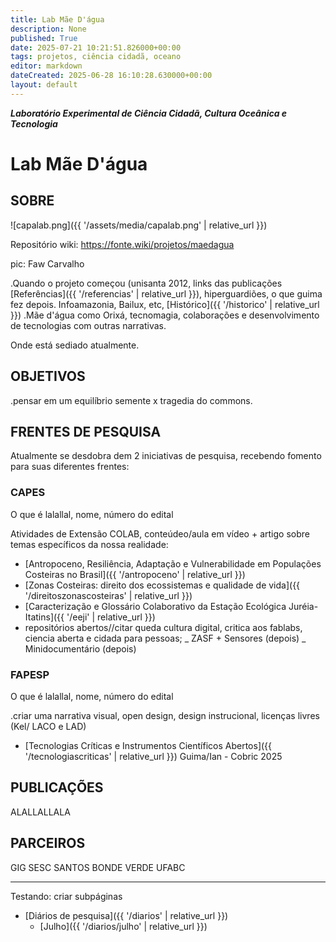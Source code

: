 ```yaml
---
title: Lab Mãe D'água
description: None
published: True
date: 2025-07-21 10:21:51.826000+00:00
tags: projetos, ciência cidadã, oceano
editor: markdown
dateCreated: 2025-06-28 16:10:28.630000+00:00
layout: default
---
```


***Laboratório Experimental de Ciência Cidadã, Cultura Oceânica e Tecnologia***


# Lab Mãe D'água

## SOBRE

![capalab.png]({{ '/assets/media/capalab.png' | relative_url }})

Repositório wiki: https://fonte.wiki/projetos/maedagua

pic: Faw Carvalho

.Quando o projeto começou (unisanta 2012, links das publicações [Referências]({{ '/referencias' | relative_url }}), hiperguardiões, o que guima fez depois. Infoamazonia, Bailux, etc, [Histórico]({{ '/historico' | relative_url }})
.Mãe d'água como Orixá, tecnomagia, colaborações e desenvolvimento de tecnologias com outras narrativas.

Onde está sediado atualmente.

## **OBJETIVOS**

.pensar em um equilíbrio semente x tragedia do commons.

## **FRENTES DE PESQUISA**

Atualmente se desdobra dem 2 iniciativas de pesquisa, recebendo fomento para suas diferentes frentes:

### CAPES

O que é lalallal, nome, número do edital

Atividades de Extensão COLAB, conteúdeo/aula em vídeo + artigo sobre temas específicos da nossa realidade:
- [Antropoceno, Resiliência, Adaptação e Vulnerabilidade em Populações Costeiras no Brasil]({{ '/antropoceno' | relative_url }})
- [Zonas Costeiras: direito dos ecossistemas e qualidade de vida]({{ '/direitoszonascosteiras' | relative_url }})
- [Caracterização e Glossário Colaborativo da Estação Ecológica Juréia-Itatins]({{ '/eeji' | relative_url }})
- repositórios abertos//citar queda cultura digital, critica aos fablabs, ciencia aberta e cidada para pessoas;
_ ZASF + Sensores (depois)
_ Minidocumentário (depois)


### FAPESP

O que é lalallal, nome, número do edital

.criar uma narrativa visual, open design, design instrucional, licenças livres (Kel/ LACO e LAD)
- [Tecnologias Críticas e Instrumentos Científicos Abertos]({{ '/tecnologiascriticas' | relative_url }}) Guima/Ian - Cobric 2025

## **PUBLICAÇÕES**
ALALLALLALA

## **PARCEIROS**
GIG
SESC SANTOS
BONDE VERDE
UFABC

----------------------------

Testando: criar subpáginas

- [Diários de pesquisa]({{ '/diarios' | relative_url }})
	- [Julho]({{ '/diarios/julho' | relative_url }})
